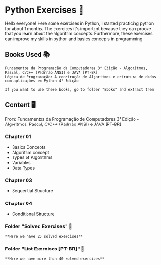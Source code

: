# Python Exercises 🐍

Hello everyone! Here some exercises in Python, I started practicing python for about 1 months.
The exercises it's important because they can proove that you learn about the algorithm concepts.
Furthermore, these exercises can improve my skills in python and basics concepts in programming

## Books Used 📚
    Fundamentos da Programação de Computadores 3° Edição - Algoritmos, Pascal, C/C++ (Padrrão ANSI) e JAVA [PT-BR]
    Lógica de Programação: A construção de Algoritmos e estrutura de dados com aplicações em Python 4° Edição
    
    If you want to use these books, go to folder "Books" and extract them

## Content 🖥
From: Fundamentos da Programação de Computadores 3° Edição - Algoritmos, Pascal, C/C++ (Padrrão ANSI) e JAVA [PT-BR]
### Chapter 01
* Basics Concepts
* Algorithm concept
* Types of Algorithms
* Variables
* Data Types

### Chapter 03
* Sequential Structure

### Chapter 04
* Conditional Structure

### Folder "Solved Exercises" 📂
    **Here we have 26 solved exercises**

### Folder "List Exercises [PT-BR]" 📂
    **Here we have more than 40 solved exercises**






